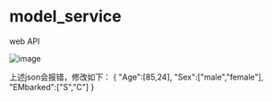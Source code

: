 # model_service
web API

![image](https://github.com/Stonesusu/model_service/blob/master/pic1.png?raw=true)

上述json会报错，修改如下：
{
    "Age":[85,24],
    "Sex":["male","female"],
    "EMbarked":["S","C"]
}
